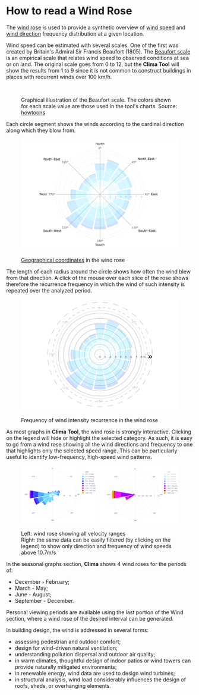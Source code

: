 # How to read a Wind Rose

The [wind rose](https://en.wikipedia.org/wiki/Wind\_rose) is used to provide a synthetic overview of [wind speed](https://en.wikipedia.org/wiki/Wind\_speed) and [wind direction](https://en.wikipedia.org/wiki/Wind\_direction) frequency distribution at a given location.

Wind speed can be estimated with several scales. One of the first was created by Britain's Admiral Sir Francis Beaufort (1805). The [Beaufort scale](https://en.wikipedia.org/wiki/Beaufort\_scale) is an empirical scale that relates wind speed to observed conditions at sea or on land. The original scale goes from 0 to 12, but the **Clima Tool** will show the results from 1 to 9 since it is not common to construct buildings in places with recurrent winds over 100 km/h.

<figure><img src="../../../.gitbook/assets/BeufortScale.png" alt=""><figcaption><p>Graphical illustration of the Beaufort scale. The colors shown for each scale value are those used in the tool's charts.                               Source: <a href="https://howtoons.com/The-Beaufort-Scale">howtoons</a></p></figcaption></figure>

Each circle segment shows the winds according to the cardinal direction along which they blow from.

<figure><img src="../../../.gitbook/assets/Cardinal direction.png" alt=""><figcaption><p><a href="https://en.wikipedia.org/wiki/Geographic_coordinate_system">Geographical coordinates</a> in the wind rose</p></figcaption></figure>

The length of each radius around the circle shows how often the wind blew from that direction. A click of the mouse over each slice of the rose shows therefore the recurrence frequency in which the wind of such intensity is repeated over the analyzed period.

<figure><img src="../../../.gitbook/assets/Frequency.png" alt=""><figcaption><p>Frequency of wind intensity recurrence in the wind rose</p></figcaption></figure>

As most graphs in **Clima Tool**, the wind rose is strongly interactive. Clicking on the legend will hide or highlight the selected category. As such, it is easy to go from a wind rose showing all the wind directions and frequency to one that highlights only the selected speed range. This can be particularly useful to identify low-frequency, high-speed wind patterns.&#x20;

<figure><img src="../../../.gitbook/assets/image.png" alt=""><figcaption><p>Left: wind rose showing all velocity ranges<br>Right: the same data can be easily filtered (by clicking on the legend) to show only direction and frequency of wind speeds above 10.7m/s</p></figcaption></figure>

In the seasonal graphs section, **Clima** shows 4 wind roses for the periods of:

* December - February;
* March - May;
* June - August;
* September - December.

Personal viewing periods are available using the last portion of the Wind section, where a wind rose of the desired interval can be generated.

In building design, the wind is addressed in several forms:

* assessing pedestrian and outdoor comfort;
* design for wind-driven natural ventilation;
* understanding pollution dispersal and outdoor air quality;
* in warm climates, thoughtful design of indoor patios or wind towers can provide naturally mitigated environments;
* in renewable energy, wind data are used to design wind turbines;
* in structural analysis, wind load considerably influences the design of roofs, sheds, or overhanging elements.
